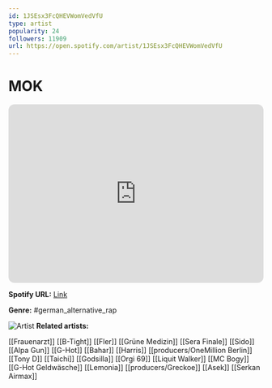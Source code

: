 ```yaml
---
id: 1JSEsx3FcQHEVWomVedVfU
type: artist
popularity: 24
followers: 11909
url: https://open.spotify.com/artist/1JSEsx3FcQHEVWomVedVfU
---
```

# MOK

<iframe style="border-radius:12px" src="https://open.spotify.com/embed/artist/1JSEsx3FcQHEVWomVedVfU" width="100%" height="352" frameBorder="0" allowfullscreen="" allow="autoplay; clipboard-write; encrypted-media; fullscreen; picture-in-picture" loading="lazy"></iframe>

**Spotify URL:** [Link](https://open.spotify.com/artist/1JSEsx3FcQHEVWomVedVfU)

**Genre:**  #german_alternative_rap

![Artist](https://i.scdn.co/image/ab67616d0000b27327369928e1852dfc4161d424)
**Related artists:**

[[Frauenarzt]]
[[B-Tight]]
[[Fler]]
[[Grüne Medizin]]
[[Sera Finale]]
[[Sido]]
[[Alpa Gun]]
[[G-Hot]]
[[Bahar]]
[[Harris]]
[[producers/OneMillion Berlin]]
[[Tony D]]
[[Taichi]]
[[Godsilla]]
[[Orgi 69]]
[[Liquit Walker]]
[[MC Bogy]]
[[G-Hot Geldwäsche]]
[[Lemonia]]
[[producers/Greckoe]]
[[Asek]]
[[Serkan Airmax]]
